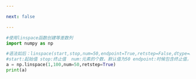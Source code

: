 ```yaml
---

next: false

---
```




<BlogInfo id="578" title="8.linspace函数" author="白日梦想猿" pv=0 read_times=0 pre_cost_time="0分12秒" category="numpy学习" tag_list="['numpy学习']" create_time="2020.04.22 16:43:26" update_time="2020.04.22 16:50:24" />

```python
#使用linspace函数创建等差数列
import numpy as np

#语法如后：linspace(start,stop,num=50,endpoint=True,retstep=False,dtype=None)
#start:起始值 stop:终止值  num:元素的个数，默认值为50 endpoint:时候包含终止值，默认包含 retstep:时候显示间距
a = np.linspace(1,100,num=50,retstep=True)
print(a)

```



<ActionBox />
